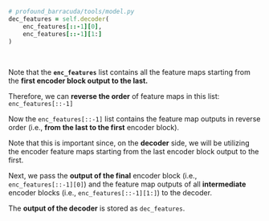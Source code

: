 ```ruby
# profound_barracuda/tools/model.py
dec_features = self.decoder(
    enc_features[::-1][0],
    enc_features[::-1][1:]
)
```

<br>

Note that the **`enc_features`** list contains all the feature maps starting from the **first encoder block output to the last.**

Therefore, we can **reverse the order** of feature maps in this list: `enc_features[::-1]`

Now the `enc_features[::-1]` list contains the feature map outputs in reverse order (i.e., **from the last to the first** encoder block).

Note that this is important since, on the **decoder** side, we will be utilizing the encoder feature maps starting from the last encoder block output to the first.

Next, we pass the **output of the final** encoder block (i.e., `enc_features[::-1][0]`) and the feature map outputs of all **intermediate** encoder blocks (i.e., `enc_features[::-1][1:]`) to the decoder.

The **output of the decoder** is stored as `dec_features`.
